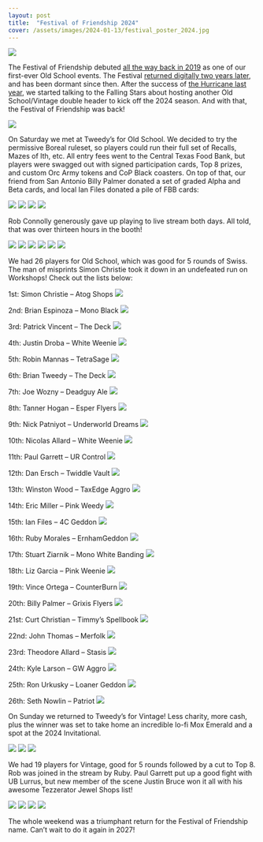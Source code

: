 ```yaml
---
layout: post
title:  "Festival of Friendship 2024"
cover: /assets/images/2024-01-13/festival_poster_2024.jpg
---
```


![]({{site.cdn_url}}/assets/images/2024-01-13/festival_poster_2024.jpg)

The Festival of Friendship debuted
[all the way back in 2019]( https://stonesmtg.com/results/2019-01-20/) as one of our
first-ever Old School events. The Festival
[returned digitally two years later]( https://stonesmtg.com/results/2021-01-20/), and
has been dormant since then. After the success of
[the Hurricane last year]( https://stonesmtg.com/results/2022-09-17/), we started talking
to the Falling Stars about hosting another Old School/Vintage double header to kick off
the 2024 season. And with that, the Festival of Friendship was back!

![]({{site.cdn_url}}/assets/images/2024-01-13/tweedys.jpg)

On Saturday we met at Tweedy’s for Old School. We decided to try the permissive Boreal
ruleset, so players could run their full set of Recalls, Mazes of Ith, etc. All entry
fees went to the Central Texas Food Bank, but players were swagged out with signed
participation cards, Top 8 prizes, and custom Orc Army tokens and CoP Black coasters.
On top of that, our friend from San Antonio Billy Palmer donated a set of graded Alpha
and Beta cards, and local Ian Files donated a pile of FBB cards:

![]({{site.cdn_url}}/assets/images/2024-01-13/prizes.jpg)
![]({{site.cdn_url}}/assets/images/2024-01-13/participation.jpg)
![]({{site.cdn_url}}/assets/images/2024-01-13/orc_army.jpg)
![]({{site.cdn_url}}/assets/images/2024-01-13/slabs.jpg)

Rob Connolly generously gave up playing to live stream both days. All told, that was
over thirteen hours in the booth!

![]({{site.cdn_url}}/assets/images/2024-01-13/stream.jpg)
![]({{site.cdn_url}}/assets/images/2024-01-13/game_1.jpg)
![]({{site.cdn_url}}/assets/images/2024-01-13/game_2.jpg)
![]({{site.cdn_url}}/assets/images/2024-01-13/games_3.jpg)
![]({{site.cdn_url}}/assets/images/2024-01-13/games_4.jpg)
![]({{site.cdn_url}}/assets/images/2024-01-13/games_5.jpg)

We had 26 players for Old School, which was good for 5 rounds of Swiss. The man of
misprints Simon Christie took it down in an undefeated run on Workshops! Check out the
lists below:

1st: Simon Christie – Atog Shops
![]({{site.cdn_url}}/assets/images/2024-01-13/simon_shops.jpg)

2nd: Brian Espinoza – Mono Black
![]({{site.cdn_url}}/assets/images/2024-01-13/espinoza_black.jpg)

3rd: Patrick Vincent – The Deck
![]({{site.cdn_url}}/assets/images/2024-01-13/patrick_deck.jpg)

4th: Justin Droba – White Weenie
![]({{site.cdn_url}}/assets/images/2024-01-13/justin_white.jpg)

5th: Robin Mannas – TetraSage
![]({{site.cdn_url}}/assets/images/2024-01-13/robin_tetrasage.jpg)

6th: Brian Tweedy – The Deck
![]({{site.cdn_url}}/assets/images/2024-01-13/tweedy_deck.jpg)

7th: Joe Wozny – Deadguy Ale
![]({{site.cdn_url}}/assets/images/2024-01-13/joe_deadguy.jpg)

8th: Tanner Hogan – Esper Flyers
![]({{site.cdn_url}}/assets/images/2024-01-13/tanner_flyers.jpg)

9th: Nick Patniyot – Underworld Dreams
![]({{site.cdn_url}}/assets/images/2024-01-13/nick_dreams.jpg)

10th: Nicolas Allard – White Weenie
![]({{site.cdn_url}}/assets/images/2024-01-13/nicolas_white.jpg)

11th: Paul Garrett – UR Control
![]({{site.cdn_url}}/assets/images/2024-01-13/paul_ur.jpg)

12th: Dan Ersch – Twiddle Vault
![]({{site.cdn_url}}/assets/images/2024-01-13/dan_twiddle.jpg)

13th: Winston Wood – TaxEdge Aggro
![]({{site.cdn_url}}/assets/images/2024-01-13/winston_taxedge.jpg)

14th: Eric Miller – Pink Weedy
![]({{site.cdn_url}}/assets/images/2024-01-13/eric_pink.jpg)

15th: Ian Files – 4C Geddon
![]({{site.cdn_url}}/assets/images/2024-01-13/ian_4c.jpg)

16th: Ruby Morales – ErnhamGeddon
![]({{site.cdn_url}}/assets/images/2024-01-13/ruby_geddon.jpg)

17th: Stuart Ziarnik – Mono White Banding
![]({{site.cdn_url}}/assets/images/2024-01-13/stu_band.jpg)

18th: Liz Garcia – Pink Weenie
![]({{site.cdn_url}}/assets/images/2024-01-13/liz_pink.jpg)

19th: Vince Ortega – CounterBurn
![]({{site.cdn_url}}/assets/images/2024-01-13/vince_ur.jpg)

20th: Billy Palmer – Grixis Flyers
![]({{site.cdn_url}}/assets/images/2024-01-13/bill_grixis.jpg)

21st: Curt Christian – Timmy’s Spellbook
![]({{site.cdn_url}}/assets/images/2024-01-13/curt_timmy.jpg)

22nd: John Thomas – Merfolk
![]({{site.cdn_url}}/assets/images/2024-01-13/john_merfolk.jpg)

23rd: Theodore Allard – Stasis
![]({{site.cdn_url}}/assets/images/2024-01-13/theodore_stasis.jpg)

24th: Kyle Larson – GW Aggro
![]({{site.cdn_url}}/assets/images/2024-01-13/kyle_gw.jpg)

25th: Ron Urkusky – Loaner Geddon
![]({{site.cdn_url}}/assets/images/2024-01-13/ron_geddon.jpg)

26th: Seth Nowlin – Patriot
![]({{site.cdn_url}}/assets/images/2024-01-13/seth_uwr.jpg)

On Sunday we returned to Tweedy’s for Vintage! Less charity, more cash, plus the winner
was set to take home an incredible lo-fi Mox Emerald and a spot at the 2024 Invitational.

![]({{site.cdn_url}}/assets/images/2024-01-13/mox_emerald_copy.jpg)
![]({{site.cdn_url}}/assets/images/2024-01-13/stu_vs_paul.jpg)
![]({{site.cdn_url}}/assets/images/2024-01-13/john_vs_liz.jpg)

We had 19 players for Vintage, good for 5 rounds followed by a cut to Top 8. Rob was
joined in the stream by Ruby.
Paul Garrett put up a good fight with UB Lurrus, but new member of the scene Justin
Bruce won it all with his awesome Tezzerator Jewel Shops list!

![]({{site.cdn_url}}/assets/images/2024-01-13/vintage_standings.jpg)
![]({{site.cdn_url}}/assets/images/2024-01-13/top_4.jpg)
![]({{site.cdn_url}}/assets/images/2024-01-13/justin_vs_paul.jpg)
![]({{site.cdn_url}}/assets/images/2024-01-13/justin_winner.jpg)

The whole weekend was a triumphant return for the Festival of Friendship name. Can’t
wait to do it again in 2027!
